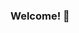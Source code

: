### Welcome! 👋


<!--
**scorpionletal/scorpionletal** is a ✨ _special_ ✨ repository because its `README.md` (this file) appears on your GitHub profile.

### Focus
Here are some ideas to get you started:

- 🔭 I’m currently working on ...
- 🌱 I’m currently learning ...
- 👯 I’m looking to collaborate on ...
- 🤔 I’m looking for help with ...
- 💬 Ask me about ...
- 📫 How to reach me: ...
- 😄 Pronouns: ...
- ⚡ Fun fact: ...
-->
